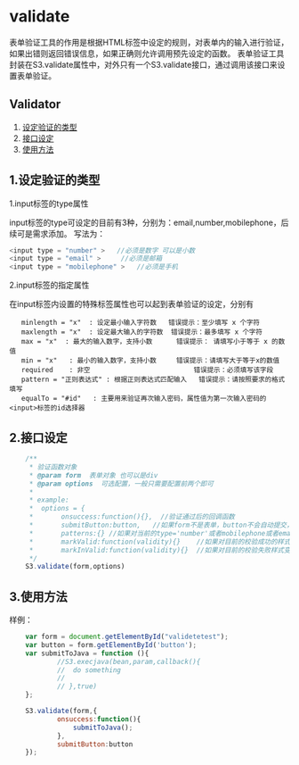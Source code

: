 # validate

表单验证工具的作用是根据HTML标签中设定的规则，对表单内的输入进行验证，如果出错则返回错误信息，如果正确则允许调用预先设定的函数。
表单验证工具封装在S3.validate属性中，对外只有一个S3.validate接口，通过调用该接口来设置表单验证。


## Validator

1. [设定验证的类型](#1)
2. [接口设定](#2)
3. [使用方法](#3)

## 1.设定验证的类型

1.input标签的type属性

input标签的type可设定的目前有3种，分别为：email,number,mobilephone，后续可是需求添加。
写法为：

```javascript
<input type = "number" >   //必须是数字 可以是小数
<input type = "email" >     //必须是邮箱
<input type = "mobilephone" >   //必须是手机
```

2.input标签的指定属性

在input标签内设置的特殊标签属性也可以起到表单验证的设定，分别有

       minlength = "x"  : 设定最小输入字符数   错误提示：至少填写 x 个字符
       maxlength = "x"  : 设定最大输入的字符数  错误提示：最多填写 x 个字符
       max = "x"  : 最大的输入数字，支持小数      错误提示： 请填写小于等于 x 的数值
       min = "x"   : 最小的输入数字，支持小数     错误提示：请填写大于等于x的数值
       required    : 非空                          错误提示：必须填写该字段
       pattern = "正则表达式" : 根据正则表达式匹配输入   错误提示：请按照要求的格式填写
       equalTo = "#id"   : 主要用来验证再次输入密码，属性值为第一次输入密码的<input>标签的id选择器

## 2.接口设定
```javascript
    /**
     * 验证函数对象
     * @param form  表单对象 也可以是div
     * @param options  可选配置，一般只需要配置前两个即可
     *
     * example:
     *  options = {
     *       onsuccess:function(){},  //验证通过后的回调函数
     *       submitButton:button,   //如果form不是表单，button不会自动提交，因此需要指定这个被点击后触发校验的按钮
     *       patterns:{} //如果对当前的type='number'或者mobilephone或者email校验规则不满意，可以自己写pattern 一般用不到
     *       markValid:function(validity){}    //如果对目前的校验成功的样式变化效果不满意，可以重新定义
     *       markInValid:function(validity){}  //如果对目前的校验失败样式变化不满意，可以重新定义
     */
    S3.validate(form,options)
```
## 3.使用方法
样例：

```javascript
    var form = document.getElementById("validetetest");
    var button = form.getElementById('button');
    var submitToJava = function (){
            //S3.execjava(bean,param,callback(){
            //  do something
            //
            // },true)
    };

    S3.validate(form,{
            onsuccess:function(){
                submitToJava();
            },
            submitButton:button
    });
```
